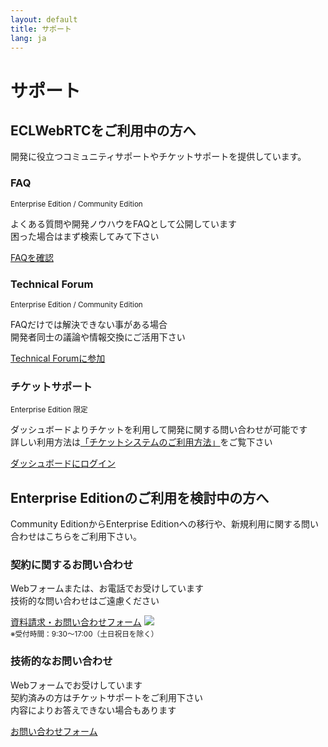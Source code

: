 ```yaml
---
layout: default
title: サポート
lang: ja
---
```


# サポート

## ECLWebRTCをご利用中の方へ

開発に役立つコミュニティサポートやチケットサポートを提供しています。  

<div class="row">
  <div class="col-sm-4 h-100">
    <div class="card h-100">
      <div class="card-block">
        <h3 class="card-title">FAQ</h3>
        <p class="card-text"><small class="text-muted">Enterprise Edition / Community Edition</small></p>
        <p class="card-text">よくある質問や開発ノウハウをFAQとして公開しています<BR>困った場合はまず検索してみて下さい</p>
        <a href="#" class="btn btn-primary">FAQを確認</a>
      </div>
    </div>
  </div>
  <div class="col-sm-4 h-100">
    <div class="card h-100">
      <div class="card-block">
        <h3 class="card-title">Technical Forum</h3>
        <p class="card-text"><small class="text-muted">Enterprise Edition / Community Edition</small></p>
        <p class="card-text">FAQだけでは解決できない事がある場合<BR>開発者同士の議論や情報交換にご活用下さい</p>
        <a href="#" class="btn btn-primary">Technical Forumに参加</a>
      </div>
    </div>
  </div>
    <div class="col-sm-4 h-100">
      <div class="card h-100">
        <div class="card-block">
          <h3 class="card-title">チケットサポート</h3>
          <p class="card-text"><small class="text-muted">Enterprise Edition 限定</small></p>
          <p class="card-text">ダッシュボードよりチケットを利用して開発に関する問い合わせが可能です<BR>詳しい利用方法は<a href="https://ecl.ntt.com/documents/tutorials/rsts/Support/ticket/ticket.html" target="_blank">「チケットシステムのご利用方法」</a>をご覧下さい</p>
          <a href="#" class="btn btn-primary">ダッシュボードにログイン</a>
        </div>
      </div>
    </div>
</div>


## Enterprise Editionのご利用を検討中の方へ

Community EditionからEnterprise Editionへの移行や、新規利用に関する問い合わせはこちらをご利用下さい。

<div class="row">
  <div class="col-sm-6 h-100">
    <div class="card h-100">
      <div class="card-block">
        <h3 class="card-title">契約に関するお問い合わせ</h3>
        <p class="card-text">Webフォームまたは、お電話でお受けしています<BR>技術的な問い合わせはご遠慮ください</p>
        <a href="#" class="btn btn-primary">資料請求・お問い合わせフォーム</a>
        <a href="tel:0120106107"><img src="https://ecl.ntt.com/wp-content/uploads/2016/06/freedial.png"></a><br>
        <small class="text-muted">※受付時間：9:30〜17:00（土日祝日を除く）</small>
      </div>
    </div>
  </div>
  <div class="col-sm-6 h-100">
    <div class="card h-100">
      <div class="card-block">
        <h3 class="card-title">技術的なお問い合わせ</h3>
        <p class="card-text">Webフォームでお受けしています<BR>契約済みの方はチケットサポートをご利用下さい<BR>内容によりお答えできない場合もあります</p>
        <a href="#" class="btn btn-primary">お問い合わせフォーム</a>
      </div>
    </div>
  </div>
</div>

